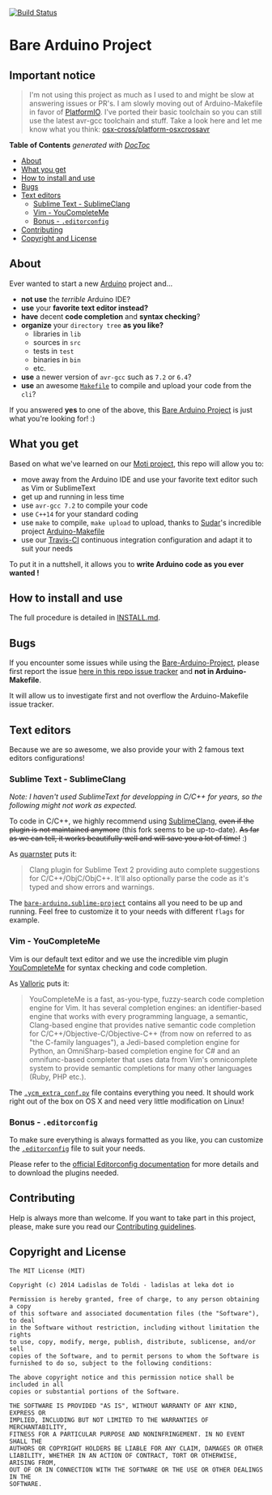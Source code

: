 [![Build Status](https://travis-ci.org/ladislas/Bare-Arduino-Project.svg?branch=master)](https://travis-ci.org/ladislas/Bare-Arduino-Project)

# Bare Arduino Project

## Important notice

> I'm not using this project as much as I used to and might be slow at answering issues or PR's.
> I am slowly moving out of Arduino-Makefile in favor of [PlatformIO](http://docs.platformio.org/en/latest/).
> I've ported their basic toolchain so you can still use the latest avr-gcc toolchain and stuff.
> Take a look here and let me know what you think: [osx-cross/platform-osxcrossavr](https://github.com/osx-cross/platform-osxcrossavr)

<!-- START doctoc generated TOC please keep comment here to allow auto update -->
<!-- DON'T EDIT THIS SECTION, INSTEAD RE-RUN doctoc TO UPDATE -->
**Table of Contents** *generated with [DocToc](http://doctoc.herokuapp.com/)*

- [About](#about)
- [What you get](#what-you-get)
- [How to install and use](#how-to-install-and-use)
- [Bugs](#bugs)
- [Text editors](#text-editors)
  - [Sublime Text - SublimeClang](#sublime-text---sublimeclang)
  - [Vim - YouCompleteMe](#vim---youcompleteme)
  - [Bonus - `.editorconfig`](#bonus---editorconfig)
- [Contributing](#contributing)
- [Copyright and License](#copyright-and-license)

<!-- END doctoc generated TOC please keep comment here to allow auto update -->

## About

Ever wanted to start a new [Arduino](http://arduino.cc/) project and...

-   **not use** the *terrible* Arduino IDE?
-   **use** your **favorite text editor instead?**
-   **have** decent **code completion** and **syntax checking**?
-   **organize** your `directory tree` **as you like?**
    -   libraries in `lib`
    -   sources in `src`
    -   tests in `test`
    -   binaries in `bin`
    -   etc.
-   **use** a newer version of `avr-gcc` such as `7.2` or `6.4`?
-   **use** an awesome [`Makefile`](https://github.com/sudar/Arduino-Makefile) to compile and upload your code from the `cli`?

If you answered **yes** to one of the above, this [Bare Arduino Project](https://github.com/ladislas/bare-arduino-project) is just what you're looking for! :)

## What you get

Based on what we've learned on our [Moti project](http://github.com/weareleka/moti), this repo will allow you to:

-   move away from the Arduino IDE and use your favorite text editor such as Vim or SublimeText
-   get up and running in less time
-   use `avr-gcc 7.2` to compile your code
-   use `C++14` for your standard coding
-   use `make` to compile, `make upload` to upload, thanks to [Sudar](https://github.com/sudar/)'s incredible project [Arduino-Makefile](https://github.com/sudar/Arduino-Makefile)
-   use our [Travis-CI](https://travis-ci.org) continuous integration configuration and adapt it to suit your needs

To put it in a nuttshell, it allows you to **write Arduino code as you ever wanted !**

## How to install and use

The full procedure is detailed in [INSTALL.md](./INSTALL.md).

## Bugs

If you encounter some issues while using the [Bare-Arduino-Project](https://github.com/ladislas/bare-arduino-project), please first report the issue [here in this repo issue tracker](https://github.com/ladislas/bare-arduino-project/issues) and **not in Arduino-Makefile**.

It will allow us to investigate first and not overflow the Arduino-Makefile issue tracker.

## Text editors

Because we are so awesome, we also provide your with 2 famous text editors configurations!

### Sublime Text - SublimeClang

*Note: I haven't used SublimeText for developping in C/C++ for years, so the following might not work as expected.*

To code in C/C++, we highly recommend using [SublimeClang](https://github.com/boxdot/SublimeClang), ~~even if the plugin is not maintained anymore~~ (this fork seems to be up-to-date). ~~As far as we can tell, it works beautifully well and will save you a lot of time!~~ :)

As [quarnster](https://github.com/quarnster/) puts it:

> Clang plugin for Sublime Text 2 providing auto complete suggestions for C/C++/ObjC/ObjC++. It'll also optionally parse the code as it's typed and show errors and warnings.

The [`bare-arduino.sublime-project`](./bare-arduino.sublime-project) contains all you need to be up and running. Feel free to customize it to your needs with different `flags` for example.

### Vim - YouCompleteMe

Vim is our default text editor and we use the incredible vim plugin [YouCompleteMe](https://github.com/Valloric) for syntax checking and code completion.

As [Valloric](https://github.com/Valloric) puts it:

> YouCompleteMe is a fast, as-you-type, fuzzy-search code completion engine for Vim. It has several completion engines: an identifier-based engine that works with every programming language, a semantic, Clang-based engine that provides native semantic code completion for C/C++/Objective-C/Objective-C++ (from now on referred to as "the C-family languages"), a Jedi-based completion engine for Python, an OmniSharp-based completion engine for C\# and an omnifunc-based completer that uses data from Vim's omnicomplete system to provide semantic completions for many other languages (Ruby, PHP etc.).

The [`.ycm_extra_conf.py`](./.ycm_extra_conf.py) file contains everything you need. It should work right out of the box on OS X and need very little modification on Linux!

### Bonus - `.editorconfig`

To make sure everything is always formatted as you like, you can customize the [`.editorconfig`](./.editorconfig) file to suit your needs.

Please refer to the [official Editorconfig documentation](http://editorconfig.org/) for more details and to download the plugins needed.

## Contributing

Help is always more than welcome. If you want to take part in this project, please, make sure you read our [Contributing guidelines](./CONTRIBUTING.md).

## Copyright and License

    The MIT License (MIT)

    Copyright (c) 2014 Ladislas de Toldi - ladislas at leka dot io

    Permission is hereby granted, free of charge, to any person obtaining a copy
    of this software and associated documentation files (the "Software"), to deal
    in the Software without restriction, including without limitation the rights
    to use, copy, modify, merge, publish, distribute, sublicense, and/or sell
    copies of the Software, and to permit persons to whom the Software is
    furnished to do so, subject to the following conditions:

    The above copyright notice and this permission notice shall be included in all
    copies or substantial portions of the Software.

    THE SOFTWARE IS PROVIDED "AS IS", WITHOUT WARRANTY OF ANY KIND, EXPRESS OR
    IMPLIED, INCLUDING BUT NOT LIMITED TO THE WARRANTIES OF MERCHANTABILITY,
    FITNESS FOR A PARTICULAR PURPOSE AND NONINFRINGEMENT. IN NO EVENT SHALL THE
    AUTHORS OR COPYRIGHT HOLDERS BE LIABLE FOR ANY CLAIM, DAMAGES OR OTHER
    LIABILITY, WHETHER IN AN ACTION OF CONTRACT, TORT OR OTHERWISE, ARISING FROM,
    OUT OF OR IN CONNECTION WITH THE SOFTWARE OR THE USE OR OTHER DEALINGS IN THE
    SOFTWARE.
